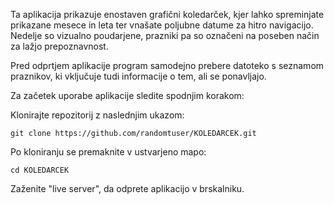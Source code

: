 Ta aplikacija prikazuje enostaven grafični koledarček, kjer lahko spreminjate prikazane mesece in leta ter vnašate poljubne datume za hitro navigacijo. Nedelje so vizualno poudarjene, prazniki pa so označeni na poseben način za lažjo prepoznavnost.

Pred odprtjem aplikacije program samodejno prebere datoteko s seznamom praznikov, ki vključuje tudi informacije o tem, ali se ponavljajo.





Za začetek uporabe aplikacije sledite spodnjim korakom:

Klonirajte repozitorij z naslednjim ukazom:

    git clone https://github.com/randomtuser/KOLEDARCEK.git

Po kloniranju se premaknite v ustvarjeno mapo:


    cd KOLEDARCEK

Zaženite "live server", da odprete aplikacijo v brskalniku.



